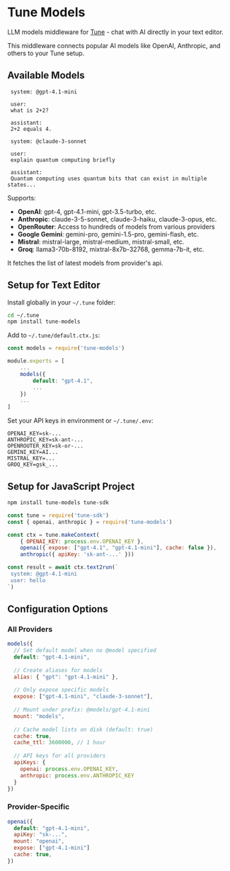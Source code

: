 # Tune Models

LLM models middleware for [Tune](https://github.com/tune-sdk/tune-sdk) - chat with AI directly in your text editor.

This middleware connects popular AI models like OpenAI, Anthropic, and others to your Tune setup.

## Available Models

```chat
 system: @gpt-4.1-mini

 user: 
 what is 2+2?

 assistant: 
 2+2 equals 4.

 system: @claude-3-sonnet  

 user: 
 explain quantum computing briefly

 assistant: 
 Quantum computing uses quantum bits that can exist in multiple states...
```

Supports:
- **OpenAI**: gpt-4, gpt-4.1-mini, gpt-3.5-turbo, etc.
- **Anthropic**: claude-3-5-sonnet, claude-3-haiku, claude-3-opus, etc.  
- **OpenRouter**: Access to hundreds of models from various providers
- **Google Gemini**: gemini-pro, gemini-1.5-pro, gemini-flash, etc.
- **Mistral**: mistral-large, mistral-medium, mistral-small, etc.
- **Groq**: llama3-70b-8192, mixtral-8x7b-32768, gemma-7b-it, etc.

It fetches the list of latest models from provider's api.

## Setup for Text Editor

Install globally in your `~/.tune` folder:

```bash
cd ~/.tune
npm install tune-models
```

Add to `~/.tune/default.ctx.js`:

```javascript
const models = require('tune-models')

module.exports = [
    ...
    models({
        default: "gpt-4.1",
        ...
    })
    ...
]
```

Set your API keys in environment or `~/.tune/.env`:
```
OPENAI_KEY=sk-...
ANTHROPIC_KEY=sk-ant-...
OPENROUTER_KEY=sk-or-...
GEMINI_KEY=AI...
MISTRAL_KEY=...
GROQ_KEY=gsk_...
```

## Setup for JavaScript Project

```bash
npm install tune-models tune-sdk
```

```javascript
const tune = require('tune-sdk')
const { openai, anthropic } = require('tune-models')

const ctx = tune.makeContext(
    { OPENAI_KEY: process.env.OPENAI_KEY }, 
    openai({ expose: ["gpt-4.1", "gpt-4.1-mini"], cache: false }), 
    anthropic({ apiKey: 'sk-ant-...' }))

const result = await ctx.text2run(`
 system: @gpt-4.1-mini
 user: hello
`)
```

## Configuration Options

### All Providers
```javascript
models({
  // Set default model when no @model specified
  default: "gpt-4.1-mini",
  
  // Create aliases for models  
  alias: { "gpt": "gpt-4.1-mini" },
  
  // Only expose specific models
  expose: ["gpt-4.1-mini", "claude-3-sonnet"],
  
  // Mount under prefix: @models/gpt-4.1-mini
  mount: "models",
  
  // Cache model lists on disk (default: true)
  cache: true,
  cache_ttl: 3600000, // 1 hour
  
  // API keys for all providers
  apiKeys: {
    openai: process.env.OPENAI_KEY,
    anthropic: process.env.ANTHROPIC_KEY
  }
})
```

### Provider-Specific
```javascript
openai({ 
  default: "gpt-4.1-mini",
  apiKey: "sk-...",
  mount: "openai",
  expose: ["gpt-4.1-mini"]
  cache: true,
})

```
